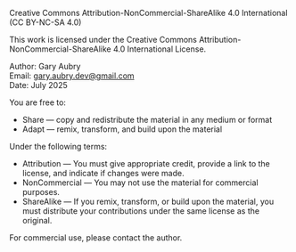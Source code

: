Creative Commons Attribution-NonCommercial-ShareAlike 4.0 International (CC BY-NC-SA 4.0)

This work is licensed under the Creative Commons Attribution-NonCommercial-ShareAlike 4.0 International License.

Author: Gary Aubry  
Email: gary.aubry.dev@gmail.com  
Date: July 2025

You are free to:

- Share — copy and redistribute the material in any medium or format  
- Adapt — remix, transform, and build upon the material

Under the following terms:

- Attribution — You must give appropriate credit, provide a link to the license, and indicate if changes were made.  
- NonCommercial — You may not use the material for commercial purposes.  
- ShareAlike — If you remix, transform, or build upon the material, you must distribute your contributions under the same license as the original.

For commercial use, please contact the author.
